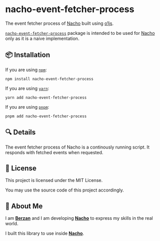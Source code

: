 # nacho-event-fetcher-process

The event fetcher process of [Nacho](https://github.com/berzanorg/nacho) built using [o1js](https://www.npmjs.com/package/o1js).

[`nacho-event-fetcher-process`](https://www.npmjs.com/package/nacho-event-fetcher-process) package is intended to be used for [Nacho](https://github.com/berzanorg/nacho) only as it is a naive implementation.

## 📦 Installation

If you are using [`npm`](https://docs.npmjs.com/cli/):

```shell
npm install nacho-event-fetcher-process
```

If you are using [`yarn`](https://classic.yarnpkg.com/lang/en/docs/cli/):

```shell
yarn add nacho-event-fetcher-process
```

If you are using [`pnpm`](https://pnpm.io/pnpm-cli):

```shell
pnpm add nacho-event-fetcher-process
```

## 🔍 Details

The event fetcher process of Nacho is a continously running script.
It responds with fetched events when requested.

## 📝 License

This project is licensed under the MIT License.

You may use the source code of this project accordingly.

## 👤 About Me

I am [**Berzan**](https://berzan.org/) and I am developing [**Nacho**](https://nacho.finance/) to express my skills in the real world.

I built this library to use inside [**Nacho**](https://nacho.finance/).
